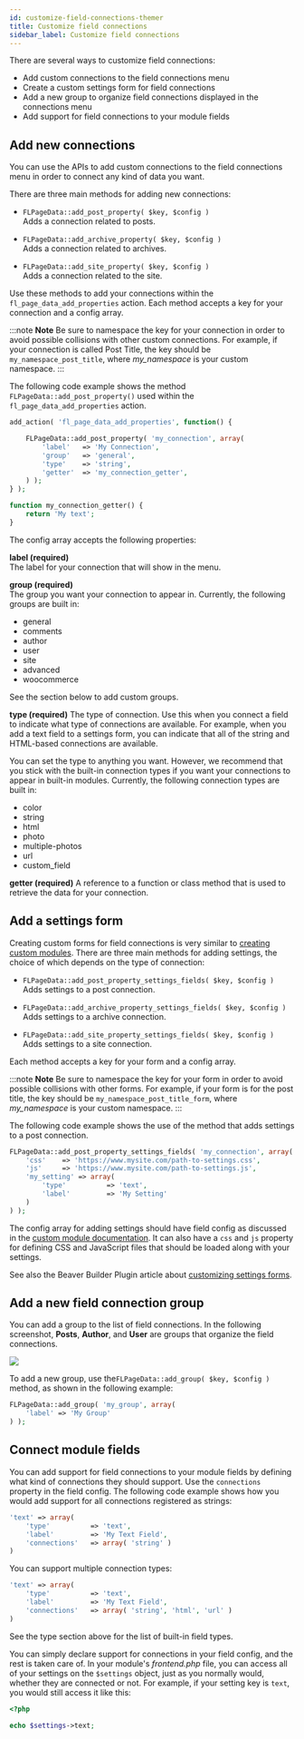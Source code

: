 ```yaml
---
id: customize-field-connections-themer
title: Customize field connections
sidebar_label: Customize field connections
---
```


There are several ways to customize field connections:

  * Add custom connections to the field connections menu
  * Create a custom settings form for field connections
  * Add a new group to organize field connections displayed in the connections menu
  * Add support for field connections to your module fields

## Add new connections

You can use the APIs to add custom connections to the field connections menu in order to connect any kind of data you want.

There are three main methods for adding new connections:

  * `FLPageData::add_post_property( $key, $config )`  
  Adds a connection related to posts.

  * `FLPageData::add_archive_property( $key, $config )`  
  Adds a connection related to archives.

  * `FLPageData::add_site_property( $key, $config )`  
  Adds a connection related to the site.

Use these methods to add your connections within the `fl_page_data_add_properties` action. Each method accepts a key for your connection and a config array.

:::note **Note**
Be sure to namespace the key for your connection in order to avoid possible collisions with other custom connections. For example, if your connection is called Post Title, the key should be `my_namespace_post_title`, where _my_namespace_ is your custom namespace.
:::

The following code example shows the method `FLPageData::add_post_property()` used within the `fl_page_data_add_properties` action.

```php
add_action( 'fl_page_data_add_properties', function() {

	FLPageData::add_post_property( 'my_connection', array(
		'label'   => 'My Connection',
		'group'   => 'general',
		'type'    => 'string',
		'getter'  => 'my_connection_getter',
	) );
} );

function my_connection_getter() {
	return 'My text';
}
```

The config array accepts the following properties:

**label (required)**  
 The label for your connection that will show in the menu.

**group (required)**  
  The group you want your connection to appear in. Currently, the following groups are built in:

  * general
  * comments
  * author
  * user
  * site
  * advanced
  * woocommerce

See the section below to add custom groups.

**type (required)**
The type of connection. Use this when you connect a field to indicate what type of connections are available. For example, when you add a text field to a settings form, you can indicate that all of the string and HTML-based connections are available.

You can set the type to anything you want. However, we recommend that you stick with the built-in connection types if you want your connections to appear in built-in modules. Currently, the following connection types are built in:

  * color
  * string
  * html
  * photo
  * multiple-photos
  * url
  * custom_field

**getter (required)**
A reference to a function or class method that is used to retrieve the data for your connection.

## Add a settings form

Creating custom forms for field connections is very similar to [creating custom modules](/beaver-builder/developer/custom-modules.mdx). There are three main methods for adding settings, the choice of which depends on the type of connection:

  * `FLPageData::add_post_property_settings_fields( $key, $config )`  
  Adds settings to a post connection.

  * `FLPageData::add_archive_property_settings_fields( $key, $config )`  
  Adds settings to a archive connection.

  * `FLPageData::add_site_property_settings_fields( $key, $config )`  
  Adds settings to a site connection.

Each method accepts a key for your form and a config array.

:::note **Note**
Be sure to namespace the key for your form in order to avoid possible collisions with other forms. For example, if your form is for the post title, the key should be `my_namespace_post_title_form`, where _my_namespace_ is your custom namespace.
:::

The following code example shows the use of the method that adds settings to a post connection.

```php
FLPageData::add_post_property_settings_fields( 'my_connection', array(
	'css'    => 'https://www.mysite.com/path-to-settings.css',
	'js'     => 'https://www.mysite.com/path-to-settings.js',
	'my_setting' => array(
		'type'          => 'text',
		'label'         => 'My Setting'
	)
) );
```

The config array for adding settings should have field config as discussed in the [custom module documentation](/beaver-builder/developer/custom-modules.mdx). It can also have a `css` and `js` property for defining CSS and JavaScript files that should be loaded along with your settings.

See also the Beaver Builder Plugin article about [customizing settings forms](/beaver-builder/developer/tutorials-guides/customize-settings-forms.md).

##  Add a new field connection group

You can add a group to the list of field connections. In the following screenshot, **Posts**, **Author**, and **User** are groups that organize the field connections.

![](/img/customize-field-connections-themer-cc2fbaad.png)

To add a new group, use the`FLPageData::add_group( $key, $config )`
method, as shown in the following example:

```php
FLPageData::add_group( 'my_group', array(
	'label' => 'My Group'
) );
```

## Connect module fields

You can add support for field connections to your module fields by defining what kind of connections they should support. Use the `connections` property in the field config. The following code example shows how you would add support for all connections registered as strings:

```php
'text' => array(
	'type'          => 'text',
	'label'         => 'My Text Field',
	'connections'   => array( 'string' )
)
```

You can support multiple connection types:

```php
'text' => array(
	'type'          => 'text',
	'label'         => 'My Text Field',
	'connections'   => array( 'string', 'html', 'url' )
)
```

See the type section above for the list of built-in field types.

You can simply declare support for connections in your field config, and the rest is taken care of. In your module's _frontend.php_ file, you can access all of your settings on the `$settings` object, just as you normally would, whether they are connected or not. For example, if your setting key is `text`, you would still access it like this:

```php
<?php

echo $settings->text;
```
